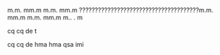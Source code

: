 m.m. mm.m m.m. mm.m
??????????????????????????????????????m.m. mm.m m.m. mm.m m.. . m

cq cq de t

cq cq de hma hma qsa imi 